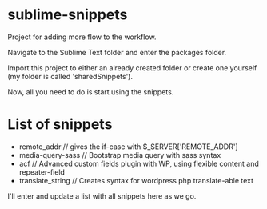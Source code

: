 # sublime-snippets

Project for adding more flow to the workflow. 

Navigate to the Sublime Text folder and enter the packages folder. 

Import this project to either an already created folder or create one yourself (my folder is called 'sharedSnippets').

Now, all you need to do is start using the snippets.

# List of snippets

<ul>
  <li>remote_addr // gives the if-case with $_SERVER['REMOTE_ADDR']</li>
  <li>media-query-sass // Bootstrap media query with sass syntax</li>
  <li>acf // Advanced custom fields plugin with WP, using flexible content and repeater-field</li>
  <li>translate_string // Creates syntax for wordpress php translate-able text</li>
  
</ul>

I'll enter and update a list with all snippets here as we go. 
